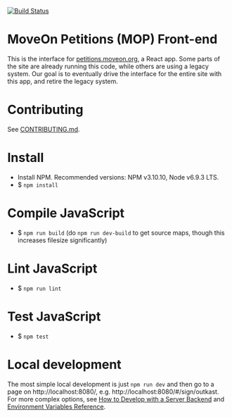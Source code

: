 [![Build Status](https://travis-ci.org/MoveOnOrg/mop-frontend.svg?branch=main)](https://travis-ci.org/MoveOnOrg/mop-frontend)

# MoveOn Petitions (MOP) Front-end

This is the interface for [petitions.moveon.org](https://petitions.moveon.org/), a React app. Some parts of the site are already running this code, while others are using a legacy system. Our goal is to eventually drive the interface for the entire site with this app, and retire the legacy system.

# Contributing

See [CONTRIBUTING.md](CONTRIBUTING.md).

# Install

* Install NPM. Recommended versions: NPM v3.10.10, Node v6.9.3 LTS.
* $ `npm install`

# Compile JavaScript

* $ `npm run build` (do `npm run dev-build` to get source maps, though this increases filesize significantly)

# Lint JavaScript

* $ `npm run lint`

# Test JavaScript

* $ `npm test`

# Local development

The most simple local development is just `npm run dev` and then go to a page on http://localhost:8080/, e.g. http://localhost:8080/#/sign/outkast. For more complex options, see [How to Develop with a Server Backend](docs/HOWTO--server-backend.md) and [Environment Variables Reference](docs/REFERENCE--environment-variables.md).
